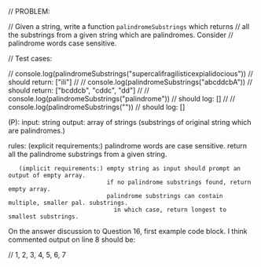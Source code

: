 // PROBLEM:

// Given a string, write a function `palindromeSubstrings` which returns
// all the substrings from a given string which are palindromes. Consider
// palindrome words case sensitive.

// Test cases:

// console.log(palindromeSubstrings("supercalifragilisticexpialidocious"))
// should return: ["ili"]
//
// console.log(palindromeSubstrings("abcddcbA"))
// should return: ["bcddcb", "cddc", "dd"]
//
// console.log(palindromeSubstrings("palindrome"))
// should log: []
//
// console.log(palindromeSubstrings(""))
// should log: []

(P):
input: string
output: array of strings (substrings of original string which are palindromes.)

rules: (explicit requirements:) palindrome words are case sensitive.
                                return all the palindrome substrings from a given string.

       (implicit requirements:) empty string as input should prompt an output of empty array.
                                if no palindrome substrings found, return empty array.
                                palindrome substrings can contain multiple, smaller pal. substrings.
                                  in which case, return longest to smallest substrings.

On the answer discussion to Question 16, first example code block. I think commented output on line 8 should be:

// 1, 2, 3, 4, 5, 6, 7
